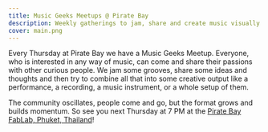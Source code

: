 ```yaml
---
title: Music Geeks Meetups @ Pirate Bay
description: Weekly gatherings to jam, share and create music visually
cover: main.png
---
```


Every Thursday at Pirate Bay we have a Music Geeks Meetup. Everyone, who is interested in any way of music, can come and share their passions with other curious people. We jam some grooves, share some ideas and thoughts and then try to combine all that into some creative output like a performance, a recording, a music instrument, or a whole setup of them.

The community oscillates, people come and go, but the format grows and builds momentum. So see you next Thursday at 7 PM at the [Pirate Bay FabLab, Phuket, Thailand](https://chromatone.center/academy/centers/phuket/)!

<event-list />

<script setup>
import EventList from './EventList.vue'
</script>